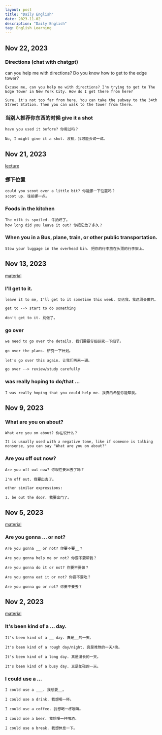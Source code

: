 ```yaml
---
layout: post
title: "Daily English"
date: 2023-11-02
description: "Daily English"
tag: English Learning
---
```


## Nov 22, 2023

### Directions (chat with chatgpt)

can you help me with directions?
Do you know how to get to the edge tower?

```
Excuse me, can you help me with directions? I'm trying to get to The Edge Tower in New York City. How do I get there from here?

Sure, it's not too far from here. You can take the subway to the 34th Street Station. Then you can walk to the tower from there.

```

### 当别人推荐你东西的时候 give it a shot

```
have you used it before? 你用过吗？

No, I might give it a shot. 没有，我可能会试一试。
```

## Nov 21, 2023

[lecture](https://www.bilibili.com/read/cv4097212/)

### 挪下位置

```
could you scoot over a little bit? 你能挪一下位置吗？
scoot up. 往前挪一点。
```

### Foods in the kitchen

```
The milk is spoiled. 牛奶坏了。
how long did you leave it out? 你把它放了多久？
```

### When you in a Bus, plane, train, or other public transportation.

```
Stow your luggage in the overhead bin. 把你的行李放在头顶的行李架上。
```

## Nov 13, 2023

[material](https://www.bilibili.com/video/BV1bc411X78v/?buvid=de9a7c3d243642e05f0a5ad6d00172f2&from_spmid=dt.dt-video-quick-cosume.video.0&is_story_h5=false&mid=K8xHrWA25JE2ByBfiZ7w%2Bg%3D%3D&p=1&plat_id=122&share_from=ugc&share_medium=iphone&share_plat=ios&share_session_id=B7826DE2-219B-4F94-9BB0-FA3E3DF91EBF&share_source=WEIXIN&share_tag=s_i&spmid=united.player-video-detail.0.0&timestamp=1699911276&unique_k=fw9ZViG&up_id=404489581)

### I'll get to it.

```
leave it to me, I'll get to it sometime this week. 交给我，我这周会做的。

get to --> start to do something

don't get to it. 别做了。
```

### go over

```
we need to go over the details. 我们需要仔细研究一下细节。

go over the plans. 研究一下计划。

let's go over this again. 让我们再来一遍。

go over --> review/study carefully
```

### was really hoping to do/that ...

```
I was really hoping that you could help me. 我真的希望你能帮我。
```

## Nov 9, 2023

### What are you on about?

```
What are you on about? 你在说什么？

It is usually used with a negative tone, like if someone is talking nonsense, you can say "What are you on about?"
```

### Are you off out now?

```
Are you off out now? 你现在要出去了吗？

I'm off out. 我要出去了。

other similar expressions:

1. be out the door. 我要出门了。

```

## Nov 5, 2023

[material](https://www.bilibili.com/video/BV1c84y1R77G/?buvid=Z34F8E34D12BC6C64BF0B7A8F1FC14B50935&is_story_h5=false&mid=K8xHrWA25JE2ByBfiZ7w%2Bg%3D%3D&p=1&plat_id=116&share_from=ugc&share_medium=iphone&share_plat=ios&share_source=WEIXIN&share_tag=s_i&timestamp=1699235388&unique_k=TvfOF6e&up_id=286051472)

### Are you gonna ... or not?

```
Are you gonna __ or not? 你要不要__？

Are you gonna help me or not? 你要不要帮我？

Are you gonna do it or not? 你要不要做？

Are you gonna eat it or not? 你要不要吃？

Are you gonna go or not? 你要不要去？

```

## Nov 2, 2023

[material](https://www.bilibili.com/video/BV11B4y1o73o/?-Arouter=story&buvid=de9a7c3d243642e05f0a5ad6d00172f2&from_spmid=tm.recommend.0.0&is_story_h5=true&mid=K8xHrWA25JE2ByBfiZ7w%2Bg%3D%3D&p=1&plat_id=163&share_from=ugc&share_medium=iphone&share_plat=ios&share_session_id=38576EFE-6B4C-429D-97A8-D75D34D36E07&share_source=WEIXIN&share_tag=s_i&spmid=main.ugc-video-detail-vertical.0.0&timestamp=1698964728&unique_k=zDMioZf&up_id=286051472)

### It's been kind of a ... day.

```
It's been kind of a __ day. 真是__的一天。

It's been kind of a rough day/night. 真是难熬的一天/晚。

It's been kind of a long day. 真是漫长的一天。

It's been kind of a busy day. 真是忙碌的一天。
```

### I could use a ...

```
I could use a ___. 我想要__。

I could use a drink. 我想喝一杯。

I could use a coffee. 我想喝一杯咖啡。

I could use a beer. 我想喝一杯啤酒。

I could use a break. 我想休息一下。
```
